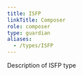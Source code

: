 ```yaml
---
title: ISFP
linkTitle: Composer
role: composer
type: guardian
aliases:
  - /types/ISFP
---
```

Description of ISFP type